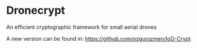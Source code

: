 # Dronecrypt

An efficient cryptographic framework for small aerial drones

A new version can be found in: https://github.com/ozgurozmen/IoD-Crypt
